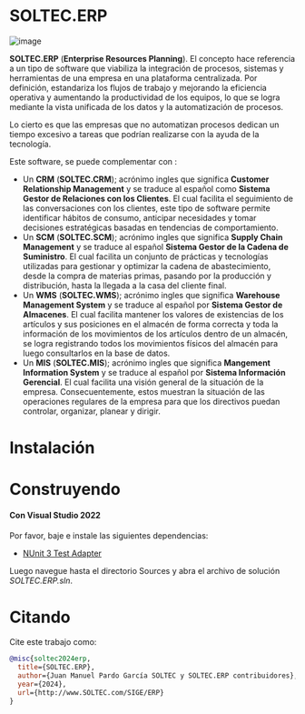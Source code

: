 # SOLTEC.ERP

![image](https://img.shields.io/badge/license-LGPL-3.svg)

**SOLTEC.ERP** (**Enterprise Resources Planning**). El concepto hace referencia a un tipo de software que viabiliza la integración de procesos, sistemas y herramientas de una empresa en una plataforma centralizada. Por definición, estandariza los flujos de trabajo y mejorando la eficiencia operativa y aumentando la productividad de los equipos, lo que se logra mediante la vista unificada de los datos y la automatización de procesos.

Lo cierto es que las empresas que no automatizan procesos dedican un tiempo excesivo a tareas que podrían realizarse con la ayuda de la tecnología.

Este software, se puede complementar con :

* Un **CRM** (**SOLTEC.CRM**); acrónimo ingles que significa **Customer Relationship Management** y se traduce al español 
  como **Sistema Gestor de Relaciones con los Clientes**. El cual facilita el seguimiento de las conversaciones con los
  clientes, este tipo de software permite identificar hábitos de consumo, anticipar necesidades y tomar decisiones 
  estratégicas basadas en tendencias de comportamiento.
* Un **SCM** (**SOLTEC.SCM**); acrónimo ingles que significa **Supply Chain Management** y se traduce al español 
  **Sistema Gestor de la Cadena de Suministro**. El cual facilita un conjunto de prácticas y tecnologías utilizadas para 
  gestionar y optimizar la cadena de abastecimiento, desde la compra de materias primas, pasando por la producción y 
  distribución, hasta la llegada a la casa del cliente final.
* Un **WMS** (**SOLTEC.WMS**); acrónimo ingles que significa **Warehouse Management System** y se traduce al español por
  **Sistema Gestor de Almacenes**. El cual facilita mantener los valores de existencias de los artículos y sus posiciones en el
  almacén de forma correcta y toda la información de los movimientos de los artículos dentro de un almacén, se logra 
  registrando todos los movimientos físicos del almacén para luego consultarlos en la base de datos.
* Un **MIS** (**SOLTEC.MIS**); acrónimo ingles que significa **Mangement Information System** y se traduce al español 
  por **Sistema Información Gerencial**. El cual facilita una visión general de la situación de la empresa. 
  Consecuentemente, estos muestran la situación de las operaciones regulares de la empresa para que los directivos 
  puedan controlar, organizar, planear y dirigir.

# Instalación



# Construyendo



#### Con Visual Studio 2022

Por favor, baje e instale las siguientes dependencias:

- [NUnit 3 Test Adapter](https://marketplace.visualstudio.com/items?itemName=NUnitDevelopers.NUnit3TestAdapter)

Luego navegue hasta el directorio Sources y abra el archivo de solución 
*SOLTEC.ERP.sln*.

# Citando

Cite este trabajo como:

```bibtex
@misc{soltec2024erp,
  title={SOLTEC.ERP},
  author={Juan Manuel Pardo García SOLTEC y SOLTEC.ERP contribuidores},
  year={2024},
  url={http://www.SOLTEC.com/SIGE/ERP}
}
```

